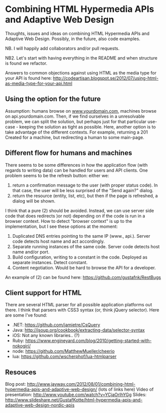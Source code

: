 Combining HTML Hypermedia APIs and Adaptive Web Design
======================================================

Thoughts, issues and ideas on combining HTML Hypermedia APIs and Adaptive Web Design. Possibly, in the future, also code examples.

NB.  I will happily add collaborators and/or pull requests.

NB2.  Let's start with having everything in the README and when structure is found we refactor.

Answers to common objections against using HTML as the media type for your API is found here: http://codeartisan.blogspot.se/2012/07/using-html-as-media-type-for-your-api.html

Using the option for the future
-------
Assumption: humans browse on www.yourdomain.com, machines browse on api.yourdomain.com. Then, if we find ourselves in a unresolvable problem, we can split the solution, but perhaps just for that particular use-case - keeping the solution as tight as possible.
Here, another option is to take advantage of the different contexts. For example, returning a 201 Created for a machine, but redirecting a human to some main-page.


Different flow for humans and machines
-------
There seems to be some differences in how the application flow (with regards to writing data) can be handled for users and API clients. One problem seems to be the refresh button: either we:

1.  return a confirmation message to the user (with proper status code). In that case, the user will be less surprised of the "Send again?" dialog.
2.  return the resource (entity, list, etc), but then if the page is refreshed, a dialog will be shown.

I think that a pure (2) should be avoided. Instead, we can use server side code that does redirects )or not) depending on if the code is run in a browser context. How to detect "browser context" is up to the implementation, but I see these options at the moment:

1. Duplicated DNS entries pointing to the same IP (www., api.). Server code detects host name and act accordingly.
2. Separate running instances of the same code. Server code detects host name and/or port.
3. Build configuration, writing to a constant in the code. Deployed as separate instances. Detect constant.
4. Content negotiation. Would be hard to browse the API for a developer.
 
An example of (2) can be found here: https://github.com/gustafnk/RestBugs


Client support for HTML
-----------------------
There are several HTML parser for all possible application platforms out there. I think that parsers with CSS3 syntax (or, think jQuery selector).
Here are some I've found:
 - .NET: https://github.com/jamietre/CsQuery
 - Java: http://jsoup.org/cookbook/extracting-data/selector-syntax
 - iOS: Not any known libraries.. (?)
 - Ruby: https://www.engineyard.com/blog/2010/getting-started-with-nokogiri/
 - node: https://github.com/MatthewMueller/cheerio
 - lua: https://github.com/wscherphof/lua-htmlparser

Resouces
--------
Blog post: http://www.jayway.com/2012/08/01/combining-html-hypermedia-apis-and-adaptive-web-design/ (lots of links here)
Video of presentation: http://www.youtube.com/watch?v=YCjaOrIhYGg
Slides: http://www.slideshare.net/GustafKotte/html-hypermedia-apis-and-adaptive-web-design-nordic-apis


